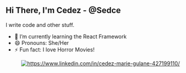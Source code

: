 ## Hi There, I'm Cedez - @Sedce 


I write code and other stuff. 

- 🌱 I’m currently learning the React Framework
- 😄 Pronouns: She/Her
- ⚡ Fun fact: I love Horror Movies! 
<!--
**Sedce/Sedce** is a ✨ _special_ ✨ repository because its `README.md` (this file) appears on your GitHub profile.

Here are some ideas to get you started:

- 🔭 I’m currently working on ...
- 🌱 I’m currently learning ...
- 👯 I’m looking to collaborate on ...
- 🤔 I’m looking for help with ...
- 💬 Ask me about ...
- 📫 How to reach me: ...
- 😄 Pronouns: ...
- ⚡ Fun fact: ...
-->

<p align="center">
  <a href="https://www.linkedin.com/in/cedez-marie-gulane-427199110/">
    <img src="https://img.shields.io/badge/linkedin-%230077B5.svg?&style=for-the-badge&logo=linkedin&logoColor=white" alt="https://www.linkedin.com/in/cedez-marie-gulane-427199110/">
  </a>
</p>
